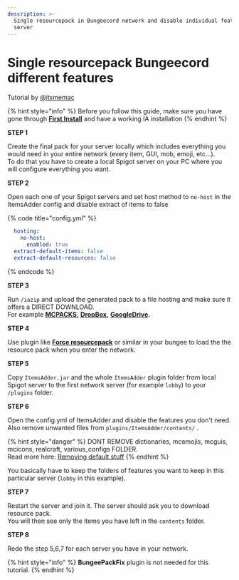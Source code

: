 ```yaml
---
description: >-
  Single resourcepack in Bungeecord network and disable individual features per
  server
---
```


# Single resourcepack Bungeecord different features

Tutorial by [@itsmemac](https://github.com/LoneDev6/Wiki-ItemsAdder/pull/35)

{% hint style="info" %}
Before you follow this guide, make sure you have gone through [**First Install**](https://itemsadder.devs.beer/first-install) and have a working IA installation
{% endhint %}

**STEP 1**

Create the final pack for your server locally which includes everything you would need in your entire network (every item, GUI, mob, emoji, etc...).\
To do that you have to create a local Spigot server on your PC where you will configure everything you want.

**STEP 2**

Open each one of your Spigot servers and set host method to `no-host` in the ItemsAdder config and disable extract of items to false

{% code title="config.yml" %}
```yaml
  hosting:
    no-host:
      enabled: true
  extract-default-items: false
  extract-default-resources: false
```
{% endcode %}

**STEP 3**

Run `/iazip` and upload the generated pack to a file hosting and make sure it offers a DIRECT DOWNLOAD.\
For example [**MCPACKS**](https://mc-packs.net/)**,** [**DropBox**](../../plugin-usage/resourcepack-hosting/resourcepack-on-dropbox.md)**,** [**GoogleDrive**](../../plugin-usage/resourcepack-hosting/google-drive-1.17.1+.md)**.**

**STEP 4**

Use plugin like [**Force resourcepack**](https://www.spigotmc.org/resources/force-resourcepacks.10499/) or similar in your bungee to load the the resource pack when you enter the network.

**STEP 5**

Copy `ItemsAdder.jar` and the whole `ItemsAdder` plugin folder from local Spigot server to the first network server (for example `lobby`) to your `/plugins` folder.

**STEP 6**

Open the config.yml of ItemsAdder and disable the features you don't need.\
Also remove unwanted files from `plugins/ItemsAdder/contents/` .

{% hint style="danger" %}
DONT REMOVE dictionaries, mcemojis, mcguis, mcicons, realcraft, various\_configs FOLDER.\
Read more here: [Removing default stuff](../removing-default-stuff/latest-itemsadder.md)
{% endhint %}

You basically have to keep the folders of features you want to keep in this particular server (`lobby` in this example).

**STEP 7**

Restart the server and join it. The server should ask you to download resource pack.\
You will then see only the items you have left in the `contents` folder.

**STEP 8**

Redo the step 5,6,7 for each server you have in your network.

{% hint style="info" %}
**BungeePackFix** plugin is not needed for this tutorial.
{% endhint %}
